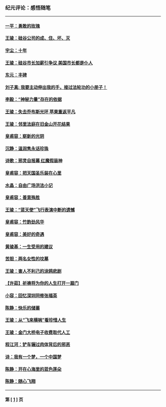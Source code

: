 ### 纪元评论：感悟随笔
---
#### [一平：勇敢的玫瑰](../../pages/nsc1035/n3859593.md) 
#### [王骏：硅谷公司的成、住、坏、灭](../../pages/nsc1035/n3857352.md) 
#### [宇尘：十年](../../pages/nsc1035/n3856125.md) 
#### [王骏：硅谷市长加薪引争议 美国市长都是仆人](../../pages/nsc1035/n3855838.md) 
#### [东元：丰碑](../../pages/nsc1035/n3854914.md) 
#### [刘子真: 我要主动伸出我的手，接过法轮功的小册子！](../../pages/nsc1035/n3854356.md) 
#### [李毅：“神秘力量”存在的依据](../../pages/nsc1035/n3853477.md) 
#### [王骏：失去乔布斯光环 苹果重返平凡](../../pages/nsc1035/n3852699.md) 
#### [王骏：邻里法庭在旧金山开花结果](../../pages/nsc1035/n3850562.md) 
#### [皇甫容：崭新的光阴](../../pages/nsc1035/n3850295.md) 
#### [沉静：温润隽永话珍珠](../../pages/nsc1035/n3847807.md) 
#### [诗歌：邪灵自报幕 红魔假装神](../../pages/nsc1035/n3847284.md) 
#### [皇甫容：把天国圣乐装在心里](../../pages/nsc1035/n3846603.md) 
#### [水晶：自由广场洪法小记](../../pages/nsc1035/n3846265.md) 
#### [皇甫容：善意殊胜](../../pages/nsc1035/n3846004.md) 
#### [王骏：“蓝天使”飞行表演中断的遗憾](../../pages/nsc1035/n3844499.md) 
#### [皇甫容：竹韵劲风华](../../pages/nsc1035/n3843712.md) 
#### [皇甫容：美好的奇遇](../../pages/nsc1035/n3842878.md) 
#### [黄骏基：一生受用的建议](../../pages/nsc1035/n3841550.md) 
#### [苦胆：两名女性的坟墓](../../pages/nsc1035/n3840734.md) 
#### [王骏：害人不利己的涂鸦悲剧](../../pages/nsc1035/n3838789.md) 
#### [【许茹】祈祷将为你的人生打开一扇门](../../pages/nsc1035/n3837541.md) 
#### [小容：回忆深圳同修张福英](../../pages/nsc1035/n3836338.md) 
#### [陈静：快乐的储蓄](../../pages/nsc1035/n3836282.md) 
#### [王骏：从“飞来横祸”看珍惜人生](../../pages/nsc1035/n3836250.md) 
#### [王骏：金门大桥电子收费取代人工](../../pages/nsc1035/n3835402.md) 
#### [程江河：铲车辗过肉体背后的邪恶](../../pages/nsc1035/n3834446.md) 
#### [诗：我有一个梦，一个中国梦](../../pages/nsc1035/n3834221.md) 
#### [陈静：开在心海里的蓝色莲朵](../../pages/nsc1035/n3831011.md) 
#### [陈静：随心飞翔](../../pages/nsc1035/n3829902.md) 

---
#### 第 [ [1](./1.md) ] 页

